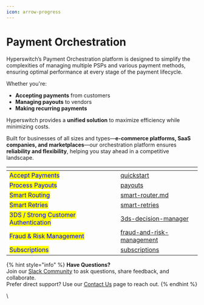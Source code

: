 ```yaml
---
icon: arrow-progress
---
```


# Payment Orchestration

Hyperswitch’s Payment Orchestration platform is designed to simplify the complexities of managing multiple PSPs and various payment methods, ensuring optimal performance at every stage of the payment lifecycle.

Whether you're:

* **Accepting payments** from customers
* **Managing payouts** to vendors
* **Making recurring payments**

Hyperswitch provides a **unified solution** to maximize efficiency while minimizing costs.

Built for businesses of all sizes and types—**e-commerce platforms, SaaS companies, and marketplaces**—our orchestration platform ensures **reliability and flexibility**, helping you stay ahead in a competitive landscape.

<table data-card-size="large" data-view="cards"><thead><tr><th></th><th data-hidden></th><th data-hidden></th><th data-hidden data-card-target data-type="content-ref"></th></tr></thead><tbody><tr><td><mark style="color:blue;">Accept Payments</mark></td><td></td><td></td><td><a href="quickstart/">quickstart</a></td></tr><tr><td><mark style="color:blue;">Process Payouts</mark></td><td></td><td></td><td><a href="payouts/">payouts</a></td></tr><tr><td><mark style="color:blue;">Smart Routing</mark></td><td></td><td></td><td><a href="smart-router.md">smart-router.md</a></td></tr><tr><td><mark style="color:blue;">Smart Retries</mark></td><td></td><td></td><td><a href="smart-retries/">smart-retries</a></td></tr><tr><td><mark style="color:blue;">3DS / Strong Customer Authentication</mark></td><td></td><td></td><td><a href="3ds-decision-manager/">3ds-decision-manager</a></td></tr><tr><td><mark style="color:blue;">Fraud &#x26; Risk Management</mark></td><td></td><td></td><td><a href="fraud-and-risk-management/">fraud-and-risk-management</a></td></tr><tr><td><mark style="color:blue;">Subscriptions</mark></td><td></td><td></td><td><a href="subscriptions/">subscriptions</a></td></tr></tbody></table>

{% hint style="info" %}
**Have Questions?**\
Join our [Slack Community](https://join.slack.com/t/hyperswitch-io/shared_invite/zt-2jqxmpsbm-WXUENx022HjNEy~Ark7Orw) to ask questions, share feedback, and collaborate.\
Prefer direct support? Use our [Contact Us](https://hyperswitch.io/contact-us) page to reach out.
{% endhint %}

\
